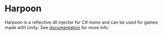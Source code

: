 # Harpoon
Harpoon is a reflective dll injector for C# mono and can be used for games made with Unity. See [documentation](docs/main.md) for more info.

